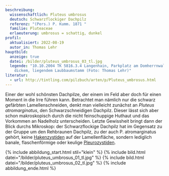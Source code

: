 ```yaml
---
beschreibung:
  wissenschaftlich: Pluteus umbrosus
  deutsch: Schwarzflockiger Dachpilz
  referenz: "(Pers.) P. Kumm. 1871 "
  familie: Pluteaceae
  erlaeuterung: umbrosus = schattig, dunkel
profil:
  aktualisiert: 2022-08-19
  autor_in: Thomas Lehr
hauptbild:
  anzeige: true
  datei: /bilder/pluteus_umbrosus_03_tl.jpg
  legende: "10.10.2004 TK 5816.3.4 Langenhain, Parkplatz am Domherrnwald; an
    dickem, liegendem Laubbaumstamm (Foto: Thomas Lehr)"
literatur:
  - url: http://tintling.com/pilzbuch/arten/p/Pluteus_umbrosus.html
---
```

Einer der wohl schönsten Dachpilze, der einem im Feld aber doch für einen Moment in die Irre führen kann. Betrachtet man nämlich nur die schwarz gefärbten Lamellenschneiden, denkt man vielleicht zunächst an *Pluteus atromarginatus*, den Schwarzschneidigen Dachpilz. Dieser lässt sich aber schon makroskopisch durch die nicht feinschuppige Huthaut und das Vorkommen an Nadelholz unterscheiden. Letzte Gewissheit bringt dann der Blick durchs Mikroskop: der Schwarzflockige Dachpilz hat im Gegensatz zu der Gruppe um den Rehbraunen Dachpilz, zu der auch P. atromarginatus gehört, keine [Hakenzystiden](Zystiden "Glossar") auf der Lamellenfläche, sondern lediglich banale, flaschenförmige oder keulige [Pleurozystiden](Pleurozystiden "Glossar").

{% include abbildung_start.html stil="klein" %}
{% include bild.html datei="/bilder/pluteus_umbrosus_01_tl.jpg" %}
{% include bild.html datei="/bilder/pluteus_umbrosus_02_tl.jpg" %}
{% include abbildung_ende.html %}